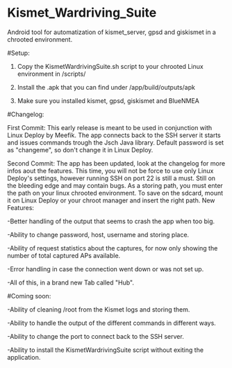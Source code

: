 # Kismet_Wardriving_Suite
Android tool for automatization of kismet_server, gpsd and giskismet in a chrooted environment.

#Setup:

1) Copy the KismetWardrivingSuite.sh script to your chrooted Linux environment in /scripts/

2) Install the .apk that you can find under /app/build/outputs/apk

3) Make sure you installed kismet, gpsd, giskismet and BlueNMEA

#Changelog:

First Commit: This early release is meant to be used in conjunction with Linux Deploy by Meefik. The app connects back to the SSH server it starts and issues commands trough the Jsch Java library. Default password is set as "changeme", so don't change it in Linux Deploy.

Second Commit: The app has been updated, look at the changelog for more infos aout the features. This time, you will not be force to use only Linux Deploy's settings, however running SSH on port 22 is still a must. Still on the bleeding edge and may contain bugs. As a storing path, you must enter the path on your linux chrooted environment. To save on the sdcard, mount it on Linux Deploy or your chroot manager and insert the right path.
New Features:

-Better handling of the output that seems to crash the app when too big.

-Ability to change password, host, username and storing place.

-Ability of request statistics about the captures, for now only showing the number of total captured APs available.

-Error handling in case the connection went down or was not set up.

-All of this, in a brand new Tab called "Hub".

#Coming soon:

-Ability of cleaning /root from the Kismet logs and storing them.

-Ability to handle the output of the different commands in different ways.

-Ability to change the port to connect back to the SSH server.

-Ability to install the KismetWardrivingSuite script without exiting the application.
